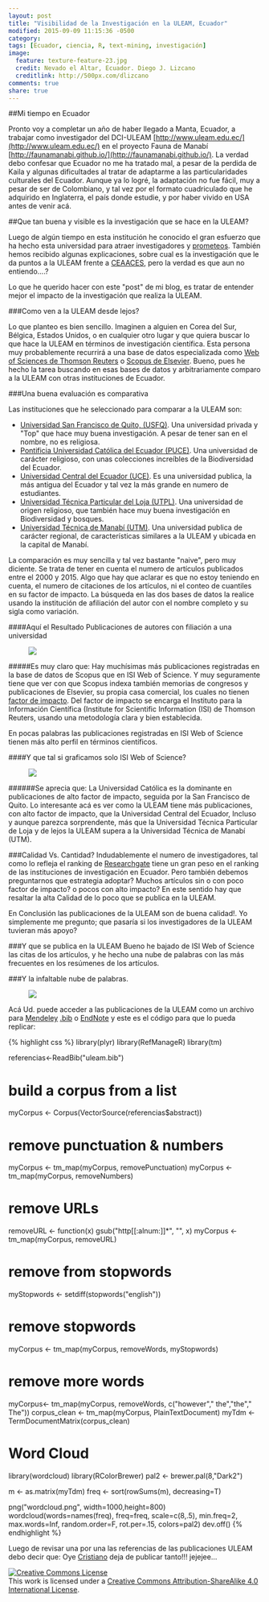 ```yaml
---
layout: post
title: "Visibilidad de la Investigación en la ULEAM, Ecuador"
modified: 2015-09-09 11:15:36 -0500
category:
tags: [Ecuador, ciencia, R, text-mining, investigación]
image:
  feature: texture-feature-23.jpg
  credit: Nevado el Altar, Ecuador. Diego J. Lizcano
  creditlink: http://500px.com/dlizcano
comments: true
share: true
---
```



##Mi tiempo en Ecuador

Pronto voy a completar un año de haber llegado a Manta, Ecuador, a trabajar como investigador del DCI-ULEAM [http://www.uleam.edu.ec/](http://www.uleam.edu.ec/) en el proyecto Fauna de Manabí [http://faunamanabi.github.io/](http://faunamanabi.github.io/). 
La verdad debo confesar que Ecuador no me ha tratado mal, a pesar de la perdida de Kaila y algunas dificultades al tratar de adaptarme a las particularidades culturales del Ecuador. Aunque ya lo logré, la adaptación no fue fácil, muy a pesar de ser de Colombiano, y tal vez por el formato cuadriculado que he adquirido en Inglaterra, el país donde estudie, y por haber vivido en USA antes de venir acá. 

##Que tan buena y visible es la investigación que se hace en la ULEAM?

Luego de algún tiempo en esta institución he conocido el gran esfuerzo que ha hecho esta universidad para atraer investigadores y [prometeos](http://prometeo.educacionsuperior.gob.ec/). También hemos recibido algunas explicaciones, sobre cual es la investigación que le da puntos a la ULEAM frente a [CEAACES](http://www.ceaaces.gob.ec/), pero la verdad es que aun no entiendo....?

Lo que he querido hacer con este "post" de mi blog, es tratar de entender mejor el impacto de la investigación que realiza la ULEAM.  

###Como ven a la ULEAM desde lejos?

Lo que planteo es bien sencillo. Imaginen a alguien en Corea del Sur, Bélgica, Estados Unidos, o en cualquier otro lugar y que quiera buscar lo que hace la ULEAM en términos de investigación científica. Esta persona muy probablemente 
recurrirá a una base de datos especializada como [Web of Sciences de Thomson Reuters](http://wokinfo.com/) o [Scopus de Elsevier](http://www.elsevier.com/solutions/scopus).  Bueno, pues he hecho la tarea buscando en esas bases de datos y arbitrariamente comparo a la ULEAM con otras instituciones de Ecuador. 

###Una buena evaluación es comparativa

Las instituciones que he seleccionado para comparar a la ULEAM son:

- [Universidad San Francisco de Quito, (USFQ)](http://www.usfq.edu.ec/Paginas/Inicio.aspx). Una universidad privada y "Top" que hace muy buena investigación. A pesar de tener san en el nombre, no es religiosa.
- [Pontificia Universidad Católica del Ecuador (PUCE)](http://www.puce.edu.ec/). Una universidad de carácter religioso, con unas colecciones increíbles de la Biodiversidad del Ecuador.
- [Universidad Central del Ecuador (UCE)](http://www.uce.edu.ec/). Es una universidad publica, la más antigua del Ecuador y tal vez la más grande en numero de estudiantes. 
- [Universidad Técnica Particular del Loja (UTPL)](http://www.utpl.edu.ec/). Una universidad de origen religioso, que también hace muy buena investigación en Biodiversidad y bosques.  
- [Universidad Técnica de Manabí (UTM)](http://www.utm.edu.ec/). Una universidad publica de carácter regional, de características similares a la ULEAM y ubicada en la capital de Manabí. 

La comparación es muy sencilla y tal vez bastante "naive", pero muy diciente. Se trata de tener en cuenta el numero de artículos publicados entre el 2000 y 2015.
Algo que hay que aclarar es que no estoy teniendo en cuenta, el numero de citaciones de los artículos, ni el conteo de cuantiles en su factor de impacto. La búsqueda en las dos bases de datos la realice usando la institución de afiliación del autor con el nombre completo y su sigla como variación.

####Aquí el Resultado
Publicaciones de autores con filiación a una universidad
<figure>
	<a href="/images/uleam/juntas.png"><img src="/images/uleam/juntas.png"></a>
</figure>

#####Es muy claro que:
Hay muchísimas más publicaciones registradas en la base de datos de Scopus que en ISI Web of Science. Y muy seguramente tiene que ver con que Scopus indexa también 
memorias de congresos y publicaciones de Elsevier, su propia casa comercial, los cuales no tienen [factor de impacto](https://es.wikipedia.org/wiki/Factor_de_impacto). Del factor de impacto se encarga el Instituto para la Información Científica (Institute for Scientific Information (ISI) de Thomson Reuters, usando una metodología clara y bien establecida.

En pocas palabras las publicaciones registradas en ISI Web of Science tienen más alto perfil en términos científicos. 

####Y que tal si graficamos solo ISI Web of Science?
<figure>
	<a href="/images/uleam/isi.png"><img src="/images/uleam/isi.png"></a>
</figure>

######Se aprecia que:
La Universidad Católica es la dominante en publicaciones de alto factor de impacto, seguida por la San Francisco de Quito. Lo interesante acá es ver como la ULEAM tiene más publicaciones, con alto factor de impacto, que la 
Universidad Central del Ecuador, Incluso y aunque parezca sorprendente, más que la Universidad Técnica Particular de Loja y de lejos la ULEAM supera a la Universidad Técnica de Manabí (UTM).  

###Calidad Vs. Cantidad?
Indudablemente el numero de investigadores, tal como lo refleja el ranking de [Researchgate](https://www.researchgate.net/institutions/Ecuador?order=rgScore&method=total) tiene un gran peso en el ranking de las instituciones de investigación en Ecuador. Pero también debemos preguntarnos que estrategia adoptar? Muchos artículos sin o con poco factor de impacto? o pocos con alto impacto? En este sentido hay que resaltar la alta Calidad de lo poco que se publica en la ULEAM. 

En Conclusión las publicaciones de la ULEAM son de buena calidad!. Yo simplemente me pregunto; que pasaría si los investigadores de la ULEAM tuvieran más apoyo?

###Y que se publica en la ULEAM
Bueno he bajado de ISI Web of Science las citas de los artículos, y he hecho una nube de palabras con las más frecuentes en los resúmenes de los artículos.

###Y la infaltable nube de palabras.
<figure>
  <a href="/images/uleam/wordcloud.png"><img src="/images/uleam/wordcloud.png"></a>
</figure>


Acá Ud. puede acceder a las publicaciones de la ULEAM como un archivo para [Mendeley](/content/uleam.ris) [.bib](/content/uleam.bib) o [EndNote](/content/uleam_endnote.xml) y este es el código para que lo pueda replicar:


{% highlight css %}
library(plyr)
library(RefManageR)
library(tm)

referencias<-ReadBib("uleam.bib")

# build a corpus from a list
myCorpus <- Corpus(VectorSource(referencias$abstract))

# remove punctuation & numbers
myCorpus <- tm_map(myCorpus, removePunctuation)
myCorpus <- tm_map(myCorpus, removeNumbers)
# remove URLs
removeURL <- function(x) gsub("http[[:alnum:]]*", "", x)
myCorpus <- tm_map(myCorpus, removeURL)

# remove  from stopwords
myStopwords <- setdiff(stopwords("english"))
# remove stopwords
myCorpus <- tm_map(myCorpus, removeWords, myStopwords)
# remove more words 
myCorpus<- tm_map(myCorpus, removeWords, c("however","  the","the"," The"))
corpus_clean <- tm_map(myCorpus, PlainTextDocument)
myTdm <- TermDocumentMatrix(corpus_clean)

# Word Cloud
library(wordcloud)
library(RColorBrewer)
pal2 <- brewer.pal(8,"Dark2")

m <- as.matrix(myTdm)
freq <- sort(rowSums(m), decreasing=T)

png("wordcloud.png", width=1000,height=800)
wordcloud(words=names(freq), freq=freq, scale=c(8,.5), min.freq=2, 
          max.words=Inf, random.order=F, rot.per=.15, colors=pal2)
dev.off()
{% endhighlight %}

Luego de revisar una por una las referencias de las publicaciones ULEAM debo decir que: Oye [Cristiano](https://www.researchgate.net/profile/Cristiano_Araujo2) deja de publicar tanto!!! jejejee...

<a rel="license" href="http://creativecommons.org/licenses/by-sa/4.0/"><img alt="Creative Commons License" style="border-width:0" src="http://i.creativecommons.org/l/by-sa/4.0/88x31.png" /></a><br />This work is licensed under a <a rel="license" href="http://creativecommons.org/licenses/by-sa/4.0/">Creative Commons Attribution-ShareAlike 4.0 International License</a>.